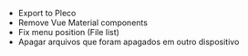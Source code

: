 - Export to Pleco
- Remove Vue Material components
- Fix menu position (File list)
- Apagar arquivos que foram apagados em outro dispositivo

